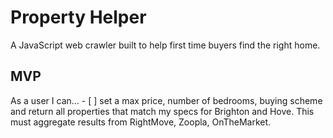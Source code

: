 # **Property Helper**

A JavaScript web crawler built to help first time buyers find the right home.

## **MVP**
As a user I can...
    - [ ] set a max price, number of bedrooms, buying scheme and return all properties that match my specs for Brighton and Hove. This must aggregate results from RightMove, Zoopla, OnTheMarket.